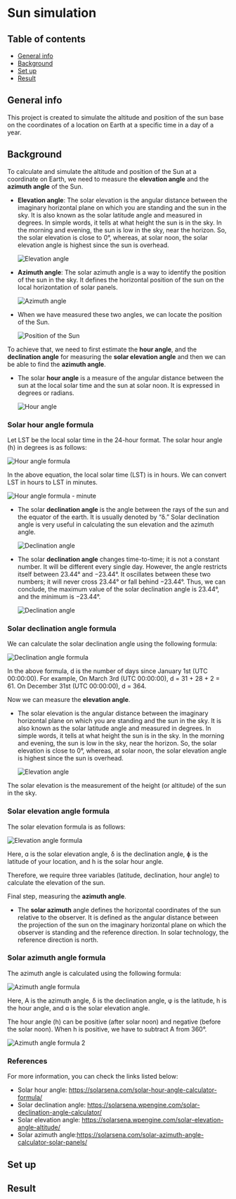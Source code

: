 # Sun simulation

## Table of contents
* [General info](#general-info)
* [Background](#background)
* [Set up](#set-up)
* [Result](#result)

## General info
This project is created to simulate the altitude and position of the sun base on the coordinates of a location on Earth at a specific time in a day of a year. 

## Background
To calculate and simulate the altitude and position of the Sun at a coordinate on Earth, we need to measure the **elevation angle** and the **azimuth angle** of the Sun.
* **Elevation angle**: The solar elevation is the angular distance between the imaginary horizontal plane on which you are standing and the sun in the sky. It is also known as the solar latitude angle and measured in degrees. In simple words, it tells at what height the sun is in the sky. In the morning and evening, the sun is low in the sky, near the horizon. So, the solar elevation is close to 0°, whereas, at solar noon, the solar elevation angle is highest since the sun is overhead.

  ![Elevation angle](https://solarsena.wpengine.com/wp-content/uploads/2021/04/solar-elevation-angle-noon-morning-evening.png)
* **Azimuth angle**: The solar azimuth angle is a way to identify the position of the sun in the sky. It defines the horizontal position of the sun on the local horizontation of solar panels.

  ![Azimuth angle](https://solarsena.wpengine.com/wp-content/uploads/2021/04/solar-azimuth-angle-direction.png)

* When we have measured these two angles, we can locate the position of the Sun.

  ![Position of the Sun](https://keisan.casio.com/keisan/lib/real/system/2006/1224682277/anglefigure.gif)

To achieve that, we need to first estimate the **hour angle**, and the **declination angle** for measuring the **solar elevation angle** and then we can be able to find the **azimuth angle**.

* The solar **hour angle** is a measure of the angular distance between the sun at the local solar time and the sun at solar noon. It is expressed in degrees or radians.

  ![Hour angle](https://solarsena.wpengine.com/wp-content/uploads/2021/04/solar-hour-angle-suns.png)
  
### Solar hour angle formula
Let LST be the local solar time in the 24-hour format. The solar hour angle (h) in degrees is as follows:

  ![Hour angle formula](https://solarsena.wpengine.com/wp-content/uploads/2021/04/solar-hour-angle-formula.svg)
 
In the above equation, the local solar time (LST) is in hours. We can convert LST in hours to LST in minutes.
  
  ![Hour angle formula - minute](https://solarsena.wpengine.com/wp-content/uploads/2021/04/solar-hour-angle-formula-min.svg)

* The solar **declination angle** is the angle between the rays of the sun and the equator of the earth. It is usually denoted by “δ.” Solar declination angle is very useful in calculating the sun elevation and the azimuth angle.
  
  ![Declination angle](https://solarsena.wpengine.com/wp-content/uploads/2021/04/declination-angle-earth-sun.png)
  
* The solar **declination angle** changes time-to-time; it is not a constant number. It will be different every single day. However, the angle restricts itself between 23.44° and −23.44°. It oscillates between these two numbers; it will never cross 23.44° or fall behind −23.44°. Thus, we can conclude, the maximum value of the solar declination angle is 23.44°, and the minimum is −23.44°.

  ![Declination angle](https://solarsena.wpengine.com/wp-content/uploads/2021/04/equinox-solstice.png)
  
### Solar declination angle formula
We can calculate the solar declination angle using the following formula:

  ![Declination angle formula](https://solarsena.wpengine.com/wp-content/uploads/2021/04/declination-angle-formula.svg)

In the above formula, d is the number of days since January 1st (UTC 00:00:00). For example, On March 3rd (UTC 00:00:00), d = 31 + 28 + 2 = 61. On December 31st (UTC 00:00:00), d = 364.

Now we can measure the **elevation angle**. 

* The solar elevation is the angular distance between the imaginary horizontal plane on which you are standing and the sun in the sky. It is also known as the solar latitude angle and measured in degrees. In simple words, it tells at what height the sun is in the sky. In the morning and evening, the sun is low in the sky, near the horizon. So, the solar elevation is close to 0°, whereas, at solar noon, the solar elevation angle is highest since the sun is overhead.

  ![Elevation angle](https://solarsena.wpengine.com/wp-content/uploads/2021/04/solar-elevation-angle-noon-morning-evening.png)

The solar elevation is the measurement of the height (or altitude) of the sun in the sky.

### Solar elevation angle formula

The solar elevation formula is as follows:

  ![Elevation angle formula](https://solarsena.wpengine.com/wp-content/uploads/2021/04/declination-angle-formula.svg)
  
Here, ɑ is the solar elevation angle, δ is the declination angle, ɸ is the latitude of your location, and h is the solar hour angle.

Therefore, we require three variables (latitude, declination, hour angle) to calculate the elevation of the sun.

Final step, measuring the **azimuth angle**.

* The **solar azimuth** angle defines the horizontal coordinates of the sun relative to the observer. It is defined as the angular distance between the projection of the sun on the imaginary horizontal plane on which the observer is standing and the reference direction. In solar technology, the reference direction is north.

### Solar azimuth angle formula

The azimuth angle is calculated using the following formula:

  ![Azimuth angle formula](https://solarsena.wpengine.com/wp-content/uploads/2021/04/azimuth-angle-formula.svg)

Here, A is the azimuth angle, δ is the declination angle, φ is the latitude, h is the hour angle, and ɑ is the solar elevation angle.

The hour angle (h) can be positive (after solar noon) and negative (before the solar noon). When h is positive, we have to subtract A from 360°.

  ![Azimuth angle formula 2](https://solarsena.wpengine.com/wp-content/uploads/2021/04/azimuth-angle-example-noon.svg)

### References
For more information, you can check the links listed below:
* Solar hour angle: https://solarsena.com/solar-hour-angle-calculator-formula/
* Solar declination angle: https://solarsena.wpengine.com/solar-declination-angle-calculator/
* Solar elevation angle: https://solarsena.wpengine.com/solar-elevation-angle-altitude/
* Solar azimuth angle:https://solarsena.com/solar-azimuth-angle-calculator-solar-panels/

## Set up

## Result


